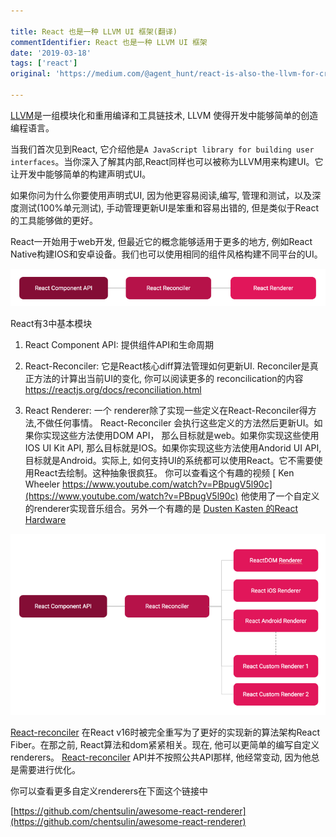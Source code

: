 ```yaml
---

title: React 也是一种 LLVM UI 框架(翻译)
commentIdentifier: React 也是一种 LLVM UI 框架
date: '2019-03-18'
tags: ['react']
original: 'https://medium.com/@agent_hunt/react-is-also-the-llvm-for-creating-declarative-ui-frameworks-767e75ce1d6a'

---
```


[LLVM](https://llvm.org/)是一组模块化和重用编译和工具链技术, LLVM 使得开发中能够简单的创造编程语言。

当我们首次见到React, 它介绍他是`A JavaScript library for building user interfaces`。当你深入了解其内部,React同样也可以被称为LLVM用来构建UI。它让开发中能够简单的构建声明式UI。

如果你问为什么你要使用声明式UI, 因为他更容易阅读,编写, 管理和测试，以及深度测试(100%单元测试), 手动管理更新UI是笨重和容易出错的, 但是类似于React的工具能够做的更好。

React一开始用于web开发, 但最近它的概念能够适用于更多的地方, 例如React Native构建IOS和安卓设备。我们也可以使用相同的组件风格构建不同平台的UI。

![](./3-basic-part-of-react.png)

React有3中基本模块

1. React Component API: 提供组件API和生命周期

2. React-Reconciler: 它是React核心diff算法管理如何更新UI. Reconciler是真正方法的计算出当前UI的变化, 你可以阅读更多的 reconcilication的内容 https://reactjs.org/docs/reconciliation.html

3. React Renderer: 一个 renderer除了实现一些定义在React-Reconciler得方法,不做任何事情。 React-Reconciler 会执行这些定义的方法然后更新UI。如果你实现这些方法使用DOM API， 那么目标就是web。如果你实现这些使用IOS UI Kit API, 那么目标就是IOS。如果你实现这些方法使用Andorid UI API, 目标就是Android。实际上, 如何支持UI的系统都可以使用React。它不需要使用React去绘制。这种抽象很疯狂。 你可以查看这个有趣的视频 [ Ken Wheeler https://www.youtube.com/watch?v=PBpugV5l90c](https://www.youtube.com/watch?v=PBpugV5l90c) 他使用了一个自定义的renderer实现音乐组合。另外一个有趣的是 [ Dusten Kasten 的React Hardware](https://github.com/iamdustan/react-hardware)

![](./3-basic-part-of-react-2.png)

[React-reconciler](https://github.com/facebook/react/tree/master/packages/react-reconciler) 在React v16时被完全重写为了更好的实现新的算法架构React Fiber。在那之前, React算法和dom紧紧相关。现在, 他可以更简单的编写自定义renderers。 [React-reconciler](https://github.com/facebook/react/tree/master/packages/react-reconciler) API并不按照公共API那样, 他经常变动, 因为他总是需要进行优化。

你可以查看更多自定义renderers在下面这个链接中

[https://github.com/chentsulin/awesome-react-renderer](https://github.com/chentsulin/awesome-react-renderer)
